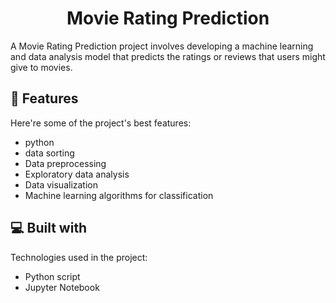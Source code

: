 <h1 align="center" id="title">Movie Rating Prediction</h1>

<p id="description">A Movie Rating Prediction project involves developing a machine learning and data analysis model that predicts the ratings or reviews that users might give to movies.</p>

  
  
<h2>🧐 Features</h2>

Here're some of the project's best features:

*   python
*   data sorting
*   Data preprocessing
*   Exploratory data analysis
*   Data visualization
*   Machine learning algorithms for classification

  
  
<h2>💻 Built with</h2>

Technologies used in the project:

*   Python script
*   Jupyter Notebook
